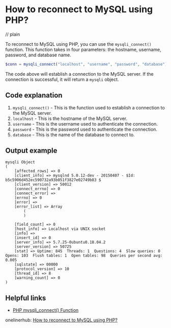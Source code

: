 # How to reconnect to MySQL using PHP?
// plain

To reconnect to MySQL using PHP, you can use the `mysqli_connect()` function. This function takes in four parameters: the hostname, username, password, and database name.

```php
$conn = mysqli_connect("localhost", "username", "password", "database");
```

The code above will establish a connection to the MySQL server. If the connection is successful, it will return a `mysqli` object.

## Code explanation


1. `mysqli_connect()` - This is the function used to establish a connection to the MySQL server.
2. `localhost` - This is the hostname of the MySQL server.
3. `username` - This is the username used to authenticate the connection.
4. `password` - This is the password used to authenticate the connection.
5. `database` - This is the name of the database to connect to.

## Output example


```
mysqli Object
(
    [affected_rows] => 0
    [client_info] => mysqlnd 5.0.12-dev - 20150407 - $Id: b5c5906d452ec590732a93b051f3827e02749b83 $
    [client_version] => 50012
    [connect_errno] => 0
    [connect_error] =>
    [errno] => 0
    [error] =>
    [error_list] => Array
        (
        )

    [field_count] => 0
    [host_info] => Localhost via UNIX socket
    [info] =>
    [insert_id] => 0
    [server_info] => 5.7.25-0ubuntu0.18.04.2
    [server_version] => 50725
    [stat] => Uptime: 845  Threads: 1  Questions: 4  Slow queries: 0  Opens: 103  Flush tables: 1  Open tables: 98  Queries per second avg: 0.005
    [sqlstate] => 00000
    [protocol_version] => 10
    [thread_id] => 8
    [warning_count] => 0
)
```

## Helpful links

- [PHP mysqli_connect() Function](https://www.w3schools.com/php/func_mysqli_connect.asp)

onelinerhub: [How to reconnect to MySQL using PHP?](https://onelinerhub.com/php-mysql/how-to-reconnect-to-mysql-using-php)